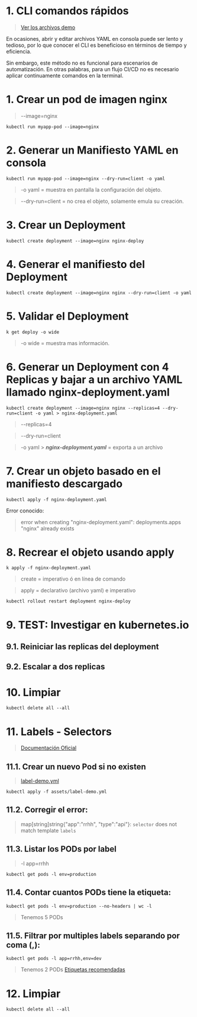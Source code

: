 # 1. CLI comandos rápidos <!-- omit in toc -->

> [Ver los archivos demo](./assets)

En ocasiones, abrir y editar archivos YAML en consola puede ser lento y tedioso, por lo que conocer el CLI es beneficioso en términos de tiempo y eficiencia.

Sin embargo, este método no es funcional para escenarios de automatización. En otras palabras, para un flujo CI/CD no es necesario aplicar continuamente comandos en la terminal.


# 1. Crear un pod de imagen nginx
> --image=nginx

```vim
kubectl run myapp-pod --image=nginx
```

# 2. Generar un Manifiesto YAML en consola

```vim
kubectl run myapp-pod --image=nginx --dry-run=client -o yaml
```
> -o yaml = muestra en pantalla la configuración del objeto.

> --dry-run=client = no crea el objeto, solamente emula su creación.

# 3. Crear un Deployment
```vim
kubectl create deployment --image=nginx nginx-deploy
```

# 4. Generar el manifiesto del Deployment
```vim
kubectl create deployment --image=nginx nginx --dry-run=client -o yaml
```
# 5. Validar el Deployment
```vim
k get deploy -o wide
```
> -o wide = muestra mas información.

# 6. Generar un Deployment con 4 Replicas y bajar a un archivo YAML llamado nginx-deployment.yaml

```vim
kubectl create deployment --image=nginx nginx --replicas=4 --dry-run=client -o yaml > nginx-deployment.yaml
```
> --replicas=4

> --dry-run=client

> -o yaml > ***nginx-deployment.yaml*** = exporta a un archivo

# 7. Crear un objeto basado en el manifiesto descargado
```vim
kubectl apply -f nginx-deployment.yaml
```
Error conocido:
> error when creating "nginx-deployment.yaml": deployments.apps "nginx" already exists

# 8. Recrear el objeto usando apply
```vim
k apply -f nginx-deployment.yaml
```

> create = imperativo ó en línea de comando

> apply = declarativo (archivo yaml) e imperativo


```
kubectl rollout restart deployment nginx-deploy
```
# 9. TEST: Investigar en kubernetes.io
## 9.1. Reiniciar las replicas del deployment
## 9.2. Escalar a dos replicas


# 10. Limpiar
```k
kubectl delete all --all
```

# 11. Labels - Selectors

> [Documentación Oficial](https://kubernetes.io/docs/concepts/overview/working-with-objects/labels/)

## 11.1. Crear un nuevo Pod si no existen
> [label-demo.yml](./assets/label-demo.yml)
```vim
kubectl apply -f assets/label-demo.yml
```
## 11.2. Corregir el error:
> map[string]string{"app":"rrhh", "type":"api"}: `selector` does not match template `labels`

## 11.3. Listar los PODs por label
> -l app=rrhh
```vim
kubectl get pods -l env=production
```

## 11.4. Contar cuantos PODs tiene la etiqueta:
```vim
kubectl get pods -l env=production --no-headers | wc -l
```
> Tenemos 5 PODs

## 11.5. Filtrar por multiples labels separando por coma (,):
```vim
kubectl get pods -l app=rrhh,env=dev
```

> Tenemos 2 PODs
[Etiquetas recomendadas](https://kubernetes.io/docs/concepts/overview/working-with-objects/common-labels/)


# 12. Limpiar
```k
kubectl delete all --all
```
